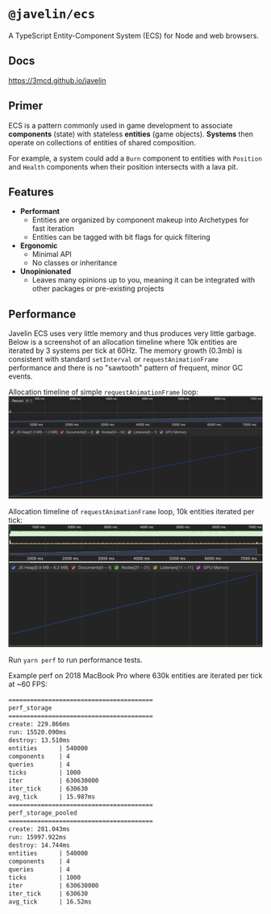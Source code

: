 # `@javelin/ecs`

A TypeScript Entity-Component System (ECS) for Node and web browsers.

## Docs

https://3mcd.github.io/javelin

## Primer

ECS is a pattern commonly used in game development to associate **components** (state) with stateless **entities** (game objects). **Systems** then operate on collections of entities of shared composition.

For example, a system could add a `Burn` component to entities with `Position` and `Health` components when their position intersects with a lava pit.

## Features

- **Performant**
  - Entities are organized by component makeup into Archetypes for fast iteration
  - Entities can be tagged with bit flags for quick filtering
- **Ergonomic**
  - Minimal API
  - No classes or inheritance
- **Unopinionated**
  - Leaves many opinions up to you, meaning it can be integrated with other packages or pre-existing projects

## Performance

Javelin ECS uses very little memory and thus produces very little garbage. Below is a screenshot of an allocation timeline where 10k entities are iterated by 3 systems per tick at 60Hz. The memory growth (0.3mb) is consistent with standard `setInterval` or `requestAnimationFrame` performance and there is no "sawtooth" pattern of frequent, minor GC events.

Allocation timeline of simple `requestAnimationFrame` loop:
<img src="./assets/perf-raf.png" alt="Allocation timeline of simple requestAnimationFrame loop" width="600">

Allocation timeline of `requestAnimationFrame` loop, 10k entities iterated per tick:
<img src="./assets/perf-raf-ecs.png" alt="Allocation timeline of requestAnimationFrame loop and ECS" width="600">

Run `yarn perf` to run performance tests.

Example perf on 2018 MacBook Pro where 630k entities are iterated per tick at ~60 FPS:

```
========================================
perf_storage
========================================
create: 229.866ms
run: 15520.090ms
destroy: 13.510ms
entities      | 540000
components    | 4
queries       | 4
ticks         | 1000
iter          | 630630000
iter_tick     | 630630
avg_tick      | 15.987ms
========================================
perf_storage_pooled
========================================
create: 281.043ms
run: 15997.922ms
destroy: 14.744ms
entities      | 540000
components    | 4
queries       | 4
ticks         | 1000
iter          | 630630000
iter_tick     | 630630
avg_tick      | 16.52ms

```
